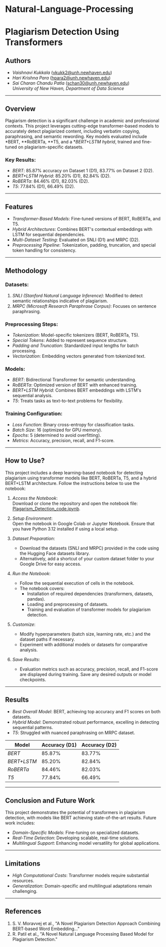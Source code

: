 # Natural-Language-Processing
# Plagiarism Detection Using Transformers

## Authors
- *Vaishnavi Kukkala* (vkukk2@unh.newhaven.edu)  
- *Hari Krishna Para* (hpara2@unh.newhaven.edu)  
- *Sai Charan Chandu Patla* (schan30@unh.newhaven.edu)  
*University of New Haven, Department of Data Science*

---

## Overview

Plagiarism detection is a significant challenge in academic and professional contexts. This project leverages cutting-edge transformer-based models to accurately detect plagiarized content, including verbatim copying, paraphrasing, and semantic rewording. Key models evaluated include *BERT, **RoBERTa, **T5, and a **BERT+LSTM hybrid*, trained and fine-tuned on plagiarism-specific datasets.

### Key Results:
- *BERT*: 85.87% accuracy on Dataset 1 (D1), 83.77% on Dataset 2 (D2).  
- *BERT+LSTM Hybrid*: 85.20% (D1), 82.84% (D2).  
- *RoBERTa*: 84.46% (D1), 82.03% (D2).  
- *T5*: 77.84% (D1), 66.49% (D2).

---

## Features
- *Transformer-Based Models*: Fine-tuned versions of BERT, RoBERTa, and T5.  
- *Hybrid Architectures*: Combines BERT's contextual embeddings with LSTM for sequential dependencies.  
- *Multi-Dataset Testing*: Evaluated on SNLI (D1) and MRPC (D2).  
- *Preprocessing Pipeline*: Tokenization, padding, truncation, and special token handling for consistency.

---

## Methodology

### Datasets:
1. *SNLI (Stanford Natural Language Inference)*: Modified to detect semantic relationships indicative of plagiarism.  
2. *MRPC (Microsoft Research Paraphrase Corpus)*: Focuses on sentence paraphrasing.  

### Preprocessing Steps:
- *Tokenization*: Model-specific tokenizers (BERT, RoBERTa, T5).  
- *Special Tokens*: Added to represent sequence structure.  
- *Padding and Truncation*: Standardized input lengths for batch processing.  
- *Vectorization*: Embedding vectors generated from tokenized text.

### Models:
- *BERT*: Bidirectional Transformer for semantic understanding.  
- *RoBERTa*: Optimized version of BERT with enhanced training.  
- *BERT+LSTM Hybrid*: Combines BERT embeddings with LSTM's sequential analysis.  
- *T5*: Treats tasks as text-to-text problems for flexibility.  

### Training Configuration:
- *Loss Function*: Binary cross-entropy for classification tasks.  
- *Batch Size*: 16 (optimized for GPU memory).  
- *Epochs*: 5 (determined to avoid overfitting).  
- *Metrics*: Accuracy, precision, recall, and F1-score.  

---
## How to Use?

This project includes a deep learning-based notebook for detecting plagiarism using transformer models like BERT, RoBERTa, T5, and a hybrid BERT+LSTM architecture. Follow the instructions below to use the notebook:

1. *Access the Notebook*:  
   Download or clone the repository and open the notebook file:  
   [Plagarism_Detection_code.ipynb](https://github.com/saicharanreddychandupatla/Plagiarism-Detection-using-Transformers/blob/main/Plagarism_Detection_code.ipynb).

2. *Setup Environment*:  
   Open the notebook in Google Colab or Jupyter Notebook. Ensure that you have Python 3.12 installed if using a local setup.

3. *Dataset Preparation*:  
   - Download the datasets (SNLI and MRPC) provided in the code using the Hugging Face datasets library.
   - Alternatively, add a shortcut of your custom dataset folder to your Google Drive for easy access.

4. *Run the Notebook*:  
   - Follow the sequential execution of cells in the notebook.
   - The notebook covers:
     - Installation of required dependencies (transformers, datasets, pandas).
     - Loading and preprocessing of datasets.
     - Training and evaluation of transformer models for plagiarism detection.

5. *Customize*:  
   - Modify hyperparameters (batch size, learning rate, etc.) and the dataset paths if necessary.
   - Experiment with additional models or datasets for comparative analysis.

6. *Save Results*:  
   - Evaluation metrics such as accuracy, precision, recall, and F1-score are displayed during training. Save any desired outputs or model checkpoints.


---

## Results
- *Best Overall Model*: BERT, achieving top accuracy and F1 scores on both datasets.  
- *Hybrid Model*: Demonstrated robust performance, excelling in detecting sequential patterns.  
- *T5*: Struggled with nuanced paraphrasing on MRPC dataset.  

| Model        | Accuracy (D1) | Accuracy (D2) |
|--------------|---------------|---------------|
| *BERT*     | 85.87%        | 83.77%        |
| *BERT+LSTM*| 85.20%        | 82.84%        |
| *RoBERTa*  | 84.46%        | 82.03%        |
| *T5*       | 77.84%        | 66.49%        |

---

## Conclusion and Future Work

This project demonstrates the potential of transformers in plagiarism detection, with models like BERT achieving state-of-the-art results. Future work includes:
- *Domain-Specific Models*: Fine-tuning on specialized datasets.  
- *Real-Time Detection*: Developing scalable, real-time solutions.  
- *Multilingual Support*: Enhancing model versatility for global applications.

---

## Limitations
- *High Computational Costs*: Transformer models require substantial resources.  
- *Generalization*: Domain-specific and multilingual adaptations remain challenging.

---

## References
1. S. V. Moravvej et al., "A Novel Plagiarism Detection Approach Combining BERT-based Word Embedding..."  
2. R. Patil et al., "A Novel Natural Language Processing Based Model for Plagiarism Detection."  
